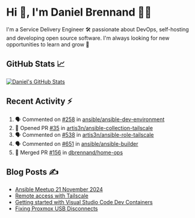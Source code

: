 # Hi 👋, I'm Daniel Brennand 👨‍💻

I'm a Service Delivery Engineer 🛠 passionate about DevOps, self-hosting and developing open source software. I'm always looking for new opportunities to learn and grow 🌱

## GitHub Stats 📈

[![Daniel's GitHub Stats](https://github-readme-stats.vercel.app/api?username=dbrennand&show_icons=true&count_private=true&hide_border=true&theme=dark)](https://github.com/anuraghazra/github-readme-stats)

## Recent Activity ⚡

<!--START_SECTION:activity-->
1. 🗣 Commented on [#258](https://github.com/ansible/ansible-dev-environment/issues/258#issuecomment-2812997486) in [ansible/ansible-dev-environment](https://github.com/ansible/ansible-dev-environment)
2. 💪 Opened PR [#35](https://github.com/artis3n/ansible-collection-tailscale/pull/35) in [artis3n/ansible-collection-tailscale](https://github.com/artis3n/ansible-collection-tailscale)
3. 🗣 Commented on [#538](https://github.com/artis3n/ansible-role-tailscale/pull/538#issuecomment-2810775638) in [artis3n/ansible-role-tailscale](https://github.com/artis3n/ansible-role-tailscale)
4. 🗣 Commented on [#651](https://github.com/ansible/ansible-builder/issues/651#issuecomment-2795118780) in [ansible/ansible-builder](https://github.com/ansible/ansible-builder)
5. 🎉 Merged PR [#156](https://github.com/dbrennand/home-ops/pull/156) in [dbrennand/home-ops](https://github.com/dbrennand/home-ops)
<!--END_SECTION:activity-->

## Blog Posts ✍

<!-- BLOG-POST-LIST:START -->
- [Ansible Meetup 21 November 2024](https://danielbrennand.com/blog/ansible-meetup-21-november/)
- [Remote access with Tailscale](https://danielbrennand.com/blog/tailscale/)
- [Getting started with Visual Studio Code Dev Containers](https://danielbrennand.com/blog/vscode-dev-containers/)
- [Fixing Proxmox USB Disconnects](https://danielbrennand.com/blog/proxmox-fix-usb-disconnect/)
<!-- BLOG-POST-LIST:END -->
